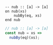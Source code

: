 ```applescript
-- nub :: [a] -> [a]
on nub(xs)
    nubBy(eq, xs)
end nub
```


```javascript
// nub :: [a] -> [a]
const nub = xs => 
  nubBy(eq)(xs);
```